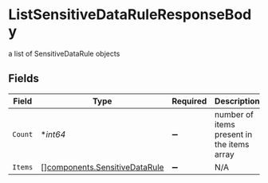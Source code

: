 # ListSensitiveDataRuleResponseBody

a list of SensitiveDataRule objects


## Fields

| Field                                                                          | Type                                                                           | Required                                                                       | Description                                                                    |
| ------------------------------------------------------------------------------ | ------------------------------------------------------------------------------ | ------------------------------------------------------------------------------ | ------------------------------------------------------------------------------ |
| `Count`                                                                        | **int64*                                                                       | :heavy_minus_sign:                                                             | number of items present in the items array                                     |
| `Items`                                                                        | [][components.SensitiveDataRule](../../models/components/sensitivedatarule.md) | :heavy_minus_sign:                                                             | N/A                                                                            |